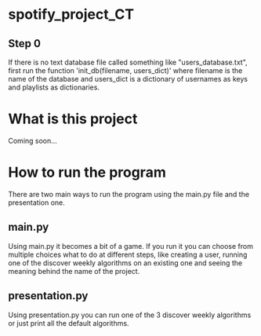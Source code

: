# spotify_project_CT

## Step 0
If there is no text database file called something like "users_database.txt", first run the function 'init_db(filename, users_dict)' where filename is the name of the database and users_dict is a dictionary of usernames as keys and playlists as dictionaries.

# What is this project
Coming soon...

# How to run the program
There are two main ways to run the program using the main.py file and the presentation one.

## main.py
Using main.py it becomes a bit of a game. If you run it you can choose from multiple choices what to do at different steps, like creating a user, running one of the discover weekly algorithms on an existing one and seeing the meaning behind the name of the project.

## presentation.py
Using presentation.py you can run one of the 3 discover weekly algorithms or just print all the default algorithms.